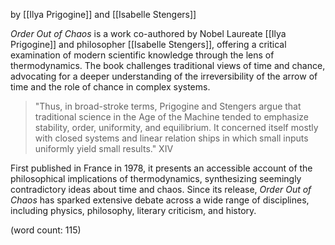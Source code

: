 by [[Ilya Prigogine]] and [[Isabelle Stengers]]

_Order Out of Chaos_ is a work co-authored by Nobel Laureate [[Ilya Prigogine]] and philosopher [[Isabelle Stengers]], offering a critical examination of modern scientific knowledge through the lens of thermodynamics. The book challenges traditional views of time and chance, advocating for a deeper understanding of the irreversibility of the arrow of time and the role of chance in complex systems. 

> "Thus, in broad-stroke terms, Prigogine and Stengers argue that traditional science in the Age of the Machine tended to emphasize stability, order, uniformity, and equilibrium. It con­cerned itself mostly with closed systems and linear relation­ ships in which small inputs uniformly yield small results." XIV

First published in France in 1978, it presents an accessible account of the philosophical implications of thermodynamics, synthesizing seemingly contradictory ideas about time and chaos. Since its release, _Order Out of Chaos_ has sparked extensive debate across a wide range of disciplines, including physics, philosophy, literary criticism, and history.

(word count: 115)